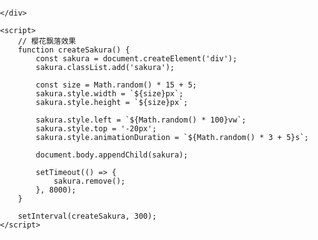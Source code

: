 <html>
<head>
    <title>YUYANG'S JAPANESE WORLD</title>
    <style>
        body {
            margin: 0;
            padding: 0;
            background-image: url('your-photo.jpg');
            background-size: cover;
            background-attachment: fixed;
            font-family: 'Helvetica', sans-serif;
            overflow-x: hidden;
            min-height: 100vh;
        }
        
        .header {
            text-align: center;
            padding: 100px 0;
            color: white;
        }
        
        h1 {
            font-size: 3em;
            background: linear-gradient(45deg, #ff3366, #ff9933, #33cc33, #3399ff, #cc33ff);
            -webkit-background-clip: text;
            background-clip: text;
            color: transparent;
            text-shadow: none;
            animation: gradientShift 8s ease infinite;
            background-size: 400% 400%;
            display: inline-block;
            padding: 0 20px;
        }
        
        @keyframes gradientShift {
            0% { background-position: 0% 50%; }
            50% { background-position: 100% 50%; }
            100% { background-position: 0% 50%; }
        }
        
        p.subtitle {
            color: #fff;
            font-size: 1.5em;
            text-shadow: 
                0 0 5px #ff3366,
                0 0 10px #ff9933,
                0 0 15px #33cc33;
            animation: neonGlow 2s ease-in-out infinite alternate;
            margin-top: 20px;
        }
        
        @keyframes neonGlow {
            from { text-shadow: 0 0 5px #ff3366, 0 0 10px #ff9933, 0 0 15px #33cc33; }
            to { text-shadow: 0 0 10px #ff3366, 0 0 20px #ff9933, 0 0 30px #33cc33, 0 0 40px #3399ff; }
        }
        
        .nav {
            background-color: rgba(0,0,0,0.7);
            padding: 15px;
            text-align: center;
        }
        
        .nav a {
            color: white;
            margin: 0 15px;
            text-decoration: none;
            font-size: 1.2em;
            transition: color 0.3s;
        }
        
        .nav a:hover {
            color: #ff3366;
        }
        
        .sakura {
            position: absolute;
            background-color: #ffb7c5;
            border-radius: 50% 0 50% 50%;
            opacity: 0.7;
            animation: falling linear infinite;
            z-index: -1;
        }
        
        @keyframes falling {
            to { transform: translateY(100vh) rotate(360deg); }
        }
    </style>
</head>
<body>
    <div class="nav">
        <a href="#home">首页</a>
        <a href="#about">关于</a>
        <a href="#travel">旅行</a>
        <a href="#culture">文化</a>
        <a href="#photos">照片</a>
        <a href="kana1.html">练习游戏</a>
        <a href="#contact">联系</a>
    </div>
    
    <div class="header">
        <h1>YUYANG'S JAPANESE WORLD</h1>
        <p class="subtitle">探索我的日本之旅与文化热爱</p>
        <div style="text-align: center; margin-top: 30px;">
    <a href="kana1.html" style="
        display: inline-block;
        padding: 12px 30px;
        background: linear-gradient(45deg, #ff3366, #ff9933);
        color: white;
        text-decoration: none;
        border-radius: 30px;
        font-weight: bold;
        font-size: 1.2em;
        box-shadow: 0 4px 15px rgba(255, 51, 102, 0.4);
        transition: all 0.3s ease;
        animation: pulse 2s infinite;
    ">开始日语练习游戏</a>
</div>

<style>
    @keyframes pulse {
        0% { transform: scale(1); }
        50% { transform: scale(1.05); }
        100% { transform: scale(1); }
    }
</style>
    </div>
    
    <script>
        // 樱花飘落效果
        function createSakura() {
            const sakura = document.createElement('div');
            sakura.classList.add('sakura');
            
            const size = Math.random() * 15 + 5;
            sakura.style.width = `${size}px`;
            sakura.style.height = `${size}px`;
            
            sakura.style.left = `${Math.random() * 100}vw`;
            sakura.style.top = '-20px';
            sakura.style.animationDuration = `${Math.random() * 3 + 5}s`;
            
            document.body.appendChild(sakura);
            
            setTimeout(() => {
                sakura.remove();
            }, 8000);
        }
        
        setInterval(createSakura, 300);
    </script>
</body>
</html>
